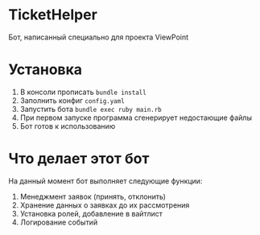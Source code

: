 # TicketHelper

Бот, написанный специально для проекта ViewPoint

# Установка

1. В консоли прописать `bundle install`
2. Заполнить конфиг `config.yaml`
3. Запустить бота `bundle exec ruby main.rb`
4. При первом запуске программа сгенерирует недостающие файлы
5. Бот готов к использованию

# Что делает этот бот

На данный момент бот выполняет следующие функции:

1. Менеджмент заявок (принять, отклонить)
2. Хранение данных о заявках до их рассмотрения
3. Установка ролей, добавление в вайтлист
4. Логирование событий
